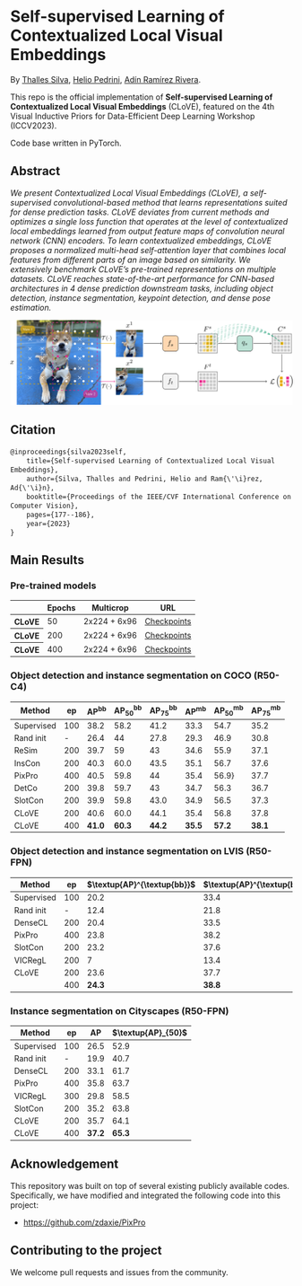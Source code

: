 # Self-supervised Learning of Contextualized Local Visual Embeddings

By [Thalles Silva](https://sthalles.github.io/), [Helio Pedrini](https://www.ic.unicamp.br/~helio/), [Adín Ramírez Rivera](https://scholar.google.com/citations?user=p2aLoZAAAAAJ&hl=en).

This repo is the official implementation of **Self-supervised Learning of Contextualized Local Visual Embeddings** (CLoVE), featured on the 4th Visual Inductive Priors for Data-Efficient Deep Learning Workshop (ICCV2023).

Code base written in PyTorch.

## Abstract

*We present Contextualized Local Visual Embeddings (CLoVE), a self-supervised convolutional-based method that learns representations suited for dense prediction tasks. CLoVE deviates from current methods and optimizes a single loss function that operates at the level of contextualized local embeddings learned from output feature maps of convolution neural network (CNN) encoders. To learn contextualized embeddings, CLoVE proposes a normalized multi-head self-attention layer that combines local features from different parts of an image based on similarity. We extensively benchmark CLoVE’s pre-trained representations on multiple datasets. CLoVE reaches state-of-the-art performance for CNN-based architectures in 4 dense prediction downstream tasks, including object detection, instance segmentation, keypoint detection, and dense pose estimation.*

<div align="center">
    <img src="./docs/images/clove_overview.png" class="rounded float-start" alt="...">
</div>


## Citation

```
@inproceedings{silva2023self,
    title={Self-supervised Learning of Contextualized Local Visual Embeddings},
    author={Silva, Thalles and Pedrini, Helio and Ram{\'\i}rez, Ad{\'\i}n},
    booktitle={Proceedings of the IEEE/CVF International Conference on Computer Vision},
    pages={177--186},
    year={2023}
}
```

## Main Results

### Pre-trained models

<div>
  <table class="table table-hover">
      <thead>
        <tr>
          <th scope="col"></th>
          <th scope="col">Epochs</th>
          <th scope="col">Multicrop</th>
          <th scope="col">URL</th>
        </tr>
      </thead>
      <tbody class="table-group-divider w-auto">
        <tr>
          <th scope="row">CLoVE</th>
          <td>50</td>
          <td>2x224 + 6x96</td>
          <td><a class="link-opacity-75-hover" href="https://drive.google.com/drive/folders/1LKWsiOGpVlZGBaI7xiKD4VeZmsWyHoNW?usp=sharing">Checkpoints</a></td>
        </tr>
        <tr>
          <th scope="row">CLoVE</th>
          <td>200</td>
          <td>2x224 + 6x96</td>
          <td><a class="link-opacity-75-hover" href="https://drive.google.com/drive/folders/1-LUvP6TcM81qTZW8iOAk_mkrmb3WnII_?usp=sharing">Checkpoints</a></td>
        </tr>
        <tr>
          <th scope="row">CLoVE</th>
          <td>400</td>
          <td>2x224 + 6x96</td>
          <td><a class="link-opacity-75-hover" href="https://drive.google.com/drive/folders/1HEsvFuxNqvFPqNzcJt8DBMG_RuHEBSa0?usp=sharing">Checkpoints</a></td>
        </tr>
      </tbody>
    </table>
</div>

### Object detection and instance segmentation on COCO (R50-C4)

| Method                                | ep   | $\text{AP}^{\text{bb}}$ | $\text{AP}^{\text{bb}}_{50}$ | $\text{AP}^{\text{bb}}_{75}$ | $\text{AP}^{\text{mb}}$ | $\text{AP}^{\text{mb}}_{50}$ | $\text{AP}^{\text{mb}}_{75}$ |
|---------------------------------------|------|------------------|------------------------------|------------------------------|------------------|------------------------------|------------------------------|
| Supervised                            | 100  | 38.2             | 58.2                         | 41.2                         | 33.3             | 54.7                         | 35.2                         |
| Rand init                             | - | 26.4             | 44                           | 27.8                         | 29.3             | 46.9                         | 30.8                         |
| ReSim          | 200  | 39.7             | 59                           | 43                           | 34.6             | 55.9                         | 37.1                         |
| InsCon         | 200  | 40.3             | 60.0                 | 43.5                         | 35.1             | 56.7                         | 37.6                         |
| PixPro       | 400  | 40.5             | 59.8                         | 44                           | 35.4     | 56.9}                 | 37.7                         |
| DetCo            | 200  | 39.8             | 59.7                         | 43                           | 34.7             | 56.3                         | 36.7                         |
| SlotCon | 200  | 39.9             | 59.8                         | 43.0                         | 34.9             | 56.5                         | 37.3                         |
| CLoVE                           | 200  | 40.6     | 60.0                 | 44.1                 | 35.4     | 56.8                         | 37.8                 |
| CLoVE           | 400  |  **41.0**   |  **60.3**               |  **44.2**               |  **35.5**   |  **57.2**               |  **38.1**               |


### Object detection and instance segmentation on LVIS (R50-FPN)

| Method                                | ep   | $\textup{AP}^{\textup{bb}}$ | $\textup{AP}^{\textup{bb}}_{50}$ | $\textup{AP}^{\textup{bb}}_{75}$ | $\textup{AP}^{\textup{mb}}$ | $\textup{AP}^{\textup{mb}}_{50}$ | $\textup{AP}^{\textup{mb}}_{75}$ |
|---------------------------------------|------|--------------------|----------------------------------|----------------------------------|--------------------|----------------------------------|----------------------------------|
| Supervised                            | 100  | 20.2               | 33.4                             | 21.4                             | 19.6               | 31.2                             | 20.8                             |
| Rand init                             | - | 12.4               | 21.8                             | 12.5                             | 12.1               | 20.2                             | 12.5                             |
| DenseCL         | 200  | 20.4               | 33.5                             | 21.4                             | 19.9               | 31.5                             | 20.9                             |
| PixPro       | 400  | 23.8       | 38.2                     | 25.2                     | 23.3       | 36.1                     | 24.7                             |
| SlotCon | 200  | 23.2               | 37.6                             | 24.3                             | 22.9               | 35.6                             | 24.3                             |
| VICRegL     | 200  | 7                  | 13.4                             | 6.4                              | 7.4                | 12.7                             | 7.3                              |
| CLoVE                           | 200  | 23.6               | 37.7                             | 25.2                     | 23.3       | 35.9                             | 24.8                     |
|                                       | 400  |  **24.3**     |  **38.8**                   |  **25.8**                   |  **23.9**     |  **36.7**                   |  **25.3**                   |


### Instance segmentation on Cityscapes (R50-FPN)

| Method                                | ep   | AP             | $\textup{AP}_{50}$ |
|---------------------------------------|------|----------------|--------------------|
| Supervised                            | 100  | 26.5           | 52.9               |
| Rand init                             | - | 19.9           | 40.7               |
| DenseCL         | 200  | 33.1           | 61.7               |
| PixPro       | 400  | 35.8   | 63.7               |
| VICRegL     | 300  | 29.8           | 58.5               |
| SlotCon | 200  | 35.2           | 63.8               |
| CLoVE                           | 200  | 35.7           | 64.1       |
| CLoVE                           | 400  |  **37.2** |  **65.3**     |

## Acknowledgement

This repository was built on top of several existing publicly available codes. Specifically, we have modified and integrated the following code into this project:

* https://github.com/zdaxie/PixPro


## Contributing to the project

We welcome pull requests and issues from the community.
